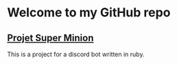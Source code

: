 # Welcome to my GitHub repo

## [Projet Super Minion](https://paulofranco.github.io/super-minion/)

This is a project for a discord bot written in ruby.
